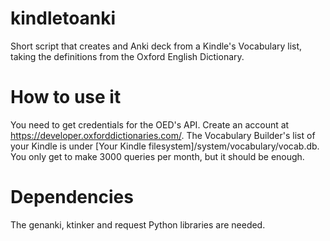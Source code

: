 # kindletoanki
Short script that creates and Anki deck from a Kindle's Vocabulary list, taking the definitions from the Oxford English Dictionary.

# How to use it

You need to get credentials for the OED's API. Create an account at https://developer.oxforddictionaries.com/.
The Vocabulary Builder's list of your Kindle is under [Your Kindle filesystem]/system/vocabulary/vocab.db. You only get to make 3000 queries per month, but it should be enough.

# Dependencies

The genanki, ktinker and request Python libraries are needed.